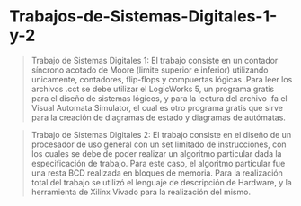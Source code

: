 # Trabajos-de-Sistemas-Digitales-1-y-2

> Trabajo de Sistemas Digitales 1: El trabajo consiste en un contador síncrono acotado de Moore (limite superior e inferior) utilizando unicamente, contadores, flip-flops y compuertas lógicas .Para leer los archivos .cct se debe utilizar el LogicWorks 5, un programa gratis para el diseño de sistemas lógicos, y para la lectura del archivo .fa el Visual Automata Simulator, el cual es otro programa gratis que sirve para la creación de diagramas de estado y diagramas de autómatas.

> Trabajo de Sistemas Digitales 2: El trabajo consiste en el diseño de un procesador de uso general con un set limitado de instrucciones, con los cuales se debe de poder realizar un algoritmo particular dada la especificación de trabajo. Para este caso, el algoritmo particular fue una resta BCD realizada en bloques de memoria.  Para la realización total del trabajo se utilizó el lenguaje de descripción de Hardware, y la herramienta de Xilinx Vivado para la realización del mismo. 
